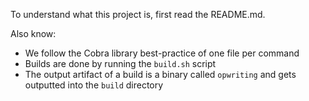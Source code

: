 To understand what this project is, first read the README.md.

Also know:
- We follow the Cobra library best-practice of one file per command
- Builds are done by running the `build.sh` script
- The output artifact of a build is a binary called `opwriting` and gets outputted into the `build` directory
